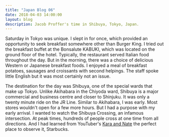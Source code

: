 ```yaml
---
title: "Japan Blog 06"
date: 2018-04-03 14:00:00
layout: blog
description: Jacob Proffer's time in Shibuya, Tokyo, Japan.
---
```


Saturday in Tokyo was unique. I slept in for once, which provided an opportunity to seek breakfast somewhere other than Burger King. I tried out the breakfast buffet at the Bonsalute KABUKI, which was located on the ground floor of the hotel. Typically, the restaurant served Italian food throughout the day. But in the morning, there was a choice of delicious Western or Japanese breakfast foods. I enjoyed a meal of breakfast potatoes, sausages and croissants with second helpings. The staff spoke little English but it was most certainly not an issue.

The destination for the day was Shibuya, one of the special wards that make up Tokyo. Unlike Akihabara in the Chiyoda ward, Shibuya is a major commercial and business centre and closer to Shinjuku. It was only a twenty minute ride on the JR Line. Similar to Akihabara, I was early. Most stores wouldn't open for a few more hours. But I had a purpose with my early arrival. I wanted to watch the Shibuya Crossing, an infamous intersection. At peak times, hundreds of people cross at one time from all directions. And I had learned from YouTuber's [Kara and Nate](https://youtu.be/PMEZGx985Z8?t=5m40s) the perfect place to observe it, Starbucks.